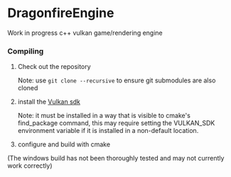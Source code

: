 # DragonfireEngine

Work in progress c++ vulkan game/rendering engine

### Compiling ###
1. Check out the repository
   
    Note: use ``git clone --recursive`` to ensure git submodules are also cloned

2. install the [Vulkan sdk](https://vulkan.lunarg.com/) 

    Note: it must be installed in a way that is visible to cmake's find_package command, this may require setting the VULKAN_SDK environment variable if it is installed in a non-default location.

3. configure and build with cmake

(The windows build has not been thoroughly tested and may not currently work correctly)